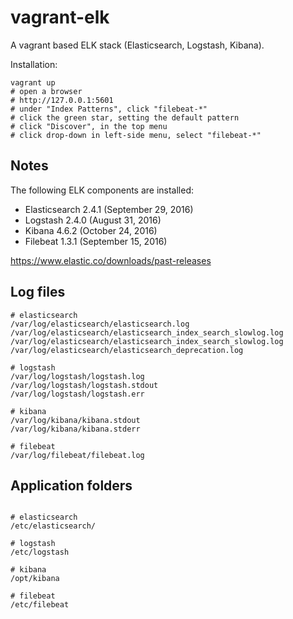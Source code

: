 # vagrant-elk

A vagrant based ELK stack (Elasticsearch, Logstash, Kibana).

Installation:
```shell
vagrant up
# open a browser
# http://127.0.0.1:5601
# under "Index Patterns", click "filebeat-*"
# click the green star, setting the default pattern
# click "Discover", in the top menu
# click drop-down in left-side menu, select "filebeat-*"
```

## Notes

The following ELK components are installed:
- Elasticsearch 2.4.1 (September 29, 2016)
- Logstash 2.4.0 (August 31, 2016)
- Kibana 4.6.2 (October 24, 2016)
- Filebeat 1.3.1 (September 15, 2016)

https://www.elastic.co/downloads/past-releases



## Log files
```shell
# elasticsearch
/var/log/elasticsearch/elasticsearch.log
/var/log/elasticsearch/elasticsearch_index_search_slowlog.log
/var/log/elasticsearch/elasticsearch_index_search_slowlog.log
/var/log/elasticsearch/elasticsearch_deprecation.log

# logstash
/var/log/logstash/logstash.log
/var/log/logstash/logstash.stdout
/var/log/logstash/logstash.err

# kibana
/var/log/kibana/kibana.stdout
/var/log/kibana/kibana.stderr

# filebeat
/var/log/filebeat/filebeat.log
```



## Application folders
```shell

# elasticsearch
/etc/elasticsearch/

# logstash
/etc/logstash

# kibana
/opt/kibana

# filebeat
/etc/filebeat
```
